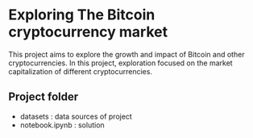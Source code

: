 # Exploring The Bitcoin cryptocurrency market
This project aims to explore the growth and impact of Bitcoin and other cryptocurrencies. In this project, exploration focused on the market capitalization of different cryptocurrencies.

## Project folder
- datasets : data sources of project
- notebook.ipynb : solution 
